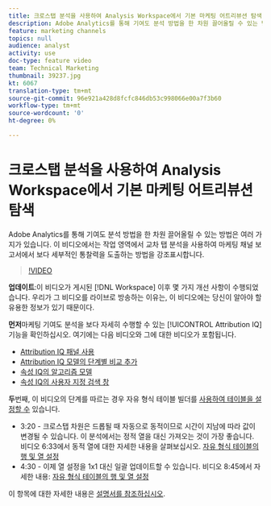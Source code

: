 ```yaml
---
title: 크로스탭 분석을 사용하여 Analysis Workspace에서 기본 마케팅 어트리뷰션 탐색
description: Adobe Analytics를 통해 기여도 분석 방법을 한 차원 끌어올릴 수 있는 방법은 여러 가지가 있습니다. 이 비디오에서는 작업 영역에서 교차 탭 분석을 사용하여 마케팅 채널 보고서에서 보다 세부적인 통찰력을 도출하는 방법을 강조표시합니다.
feature: marketing channels
topics: null
audience: analyst
activity: use
doc-type: feature video
team: Technical Marketing
thumbnail: 39237.jpg
kt: 6067
translation-type: tm+mt
source-git-commit: 96e921a428d8fcfc846db53c998066e00a7f3b60
workflow-type: tm+mt
source-wordcount: '0'
ht-degree: 0%

---
```



# 크로스탭 분석을 사용하여 Analysis Workspace에서 기본 마케팅 어트리뷰션 탐색

Adobe Analytics를 통해 기여도 분석 방법을 한 차원 끌어올릴 수 있는 방법은 여러 가지가 있습니다. 이 비디오에서는 작업 영역에서 교차 탭 분석을 사용하여 마케팅 채널 보고서에서 보다 세부적인 통찰력을 도출하는 방법을 강조표시합니다.

>[!VIDEO](https://video.tv.adobe.com/v/39237/?quality=12&learn=on)

**업데이트**:이 비디오가 게시된 [!DNL Workspace] 이후 몇 가지 개선 사항이 수행되었습니다. 우리가 그 비디오를 라이브로 방송하는 이유는, 이 비디오에는 당신이 알아야 할 유용한 정보가 있기 때문이다.

**먼저**&#x200B;마케팅 기여도 분석을 보다 자세히 수행할 수 있는 [!UICONTROL Attribution IQ] 기능을 확인하십시오. 여기에는 다음 비디오와 그에 대한 비디오가 포함됩니다.

* [Attribution IQ 패널 사용](using-the-attribution-iq-panel.md)
* [Attribution IQ 모델의 단계별 비교 추가](adding-side-by-side-comparisons-of-attribution-iq-models.md)
* [속성 IQ의 알고리즘 모델](algorithmic-model-in-attribution-iq.md)
* [속성 IQ의 사용자 지정 검색 창](custom-lookback-windows-in-attribution-iq.md)

**두**&#x200B;번째, 이 비디오의 단계를 따르는 경우 자유 형식 테이블 빌더를 [사용하여 테이블을 설정할 수](../building-freeform-tables/using-the-freeform-table-builder-in-analysis-workspace.md) 있습니다.

* 3:20 - 크로스탭 차원은 드롭될 때 자동으로 동적이므로 시간이 지남에 따라 값이 변경될 수 있습니다. 이 분석에서는 정적 열을 대신 가져오는 것이 가장 좋습니다. 비디오 6:33에서 동적 열에 대한 자세한 내용을 살펴보십시오. [자유 형식 테이블의 행 및 열 설정](../building-freeform-tables/row-and-column-settings-in-freeform-tables.md)
* 4:30 - 이제 열 설정을 1x1 대신 일괄 업데이트할 수 있습니다. 비디오 8:45에서 자세한 내용: [자유 형식 테이블의 행 및 열 설정](../building-freeform-tables/row-and-column-settings-in-freeform-tables.md)


이 항목에 대한 자세한 내용은 [설명서를 참조하십시오](https://docs.adobe.com/content/help/en/analytics/analyze/analysis-workspace/attribution/models.html).
